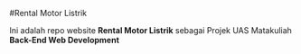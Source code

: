 #Rental Motor Listrik

Ini adalah repo website **Rental Motor Listrik** sebagai Projek UAS Matakuliah **Back-End Web Development**
